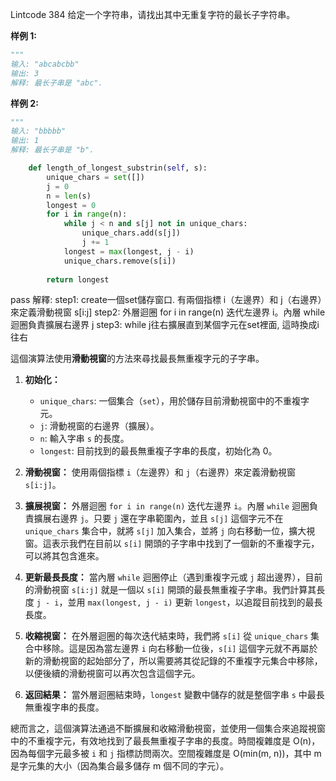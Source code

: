 Lintcode 384
给定一个字符串，请找出其中无重复字符的最长子字符串。

**样例 1:**
```python
"""
输入: "abcabcbb"
输出: 3
解释: 最长子串是 "abc".
```
**样例 2:**
```python
"""
输入: "bbbbb"
输出: 1
解释: 最长子串是 "b".
```

```python
    def length_of_longest_substrin(self, s):
        unique_chars = set([])
        j = 0
        n = len(s)
        longest = 0
        for i in range(n):
            while j < n and s[j] not in unique_chars:
                unique_chars.add(s[j])
                j += 1
            longest = max(longest, j - i)
            unique_chars.remove(s[i])
            
        return longest
```
pass
解釋:
step1: create一個set儲存窗口. 有兩個指標 i（左邊界）和 j（右邊界）來定義滑動視窗 s[i:j]
step2: 外層迴圈 for i in range(n) 迭代左邊界 i。內層 while 迴圈負責擴展右邊界 j
step3: while j往右擴展直到某個字元在set裡面, 這時換成i往右




這個演算法使用**滑動視窗**的方法來尋找最長無重複字元的子字串。

1. **初始化：**
    
    - `unique_chars`: 一個集合（`set`），用於儲存目前滑動視窗中的不重複字元。
    - `j`: 滑動視窗的右邊界（擴展）。
    - `n`: 輸入字串 `s` 的長度。
    - `longest`: 目前找到的最長無重複子字串的長度，初始化為 0。
2. **滑動視窗：** 使用兩個指標 `i`（左邊界）和 `j`（右邊界）來定義滑動視窗 `s[i:j]`。
    
3. **擴展視窗：** 外層迴圈 `for i in range(n)` 迭代左邊界 `i`。內層 `while` 迴圈負責擴展右邊界 `j`。只要 `j` 還在字串範圍內，並且 `s[j]` 這個字元不在 `unique_chars` 集合中，就將 `s[j]` 加入集合，並將 `j` 向右移動一位，擴大視窗。這表示我們在目前以 `s[i]` 開頭的子字串中找到了一個新的不重複字元，可以將其包含進來。
    
4. **更新最長長度：** 當內層 `while` 迴圈停止（遇到重複字元或 `j` 超出邊界），目前的滑動視窗 `s[i:j]` 就是一個以 `s[i]` 開頭的最長無重複子字串。我們計算其長度 `j - i`，並用 `max(longest, j - i)` 更新 `longest`，以追蹤目前找到的最長長度。
    
5. **收縮視窗：** 在外層迴圈的每次迭代結束時，我們將 `s[i]` 從 `unique_chars` 集合中移除。這是因為當左邊界 `i` 向右移動一位後，`s[i]` 這個字元就不再屬於新的滑動視窗的起始部分了，所以需要將其從記錄的不重複字元集合中移除，以便後續的滑動視窗可以再次包含這個字元。
    
6. **返回結果：** 當外層迴圈結束時，`longest` 變數中儲存的就是整個字串 `s` 中最長無重複字串的長度。
    

總而言之，這個演算法通過不斷擴展和收縮滑動視窗，並使用一個集合來追蹤視窗中的不重複字元，有效地找到了最長無重複子字串的長度。時間複雜度是 O(n)，因為每個字元最多被 `i` 和 `j` 指標訪問兩次。空間複雜度是 O(min(m, n))，其中 m 是字元集的大小（因為集合最多儲存 m 個不同的字元）。